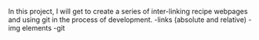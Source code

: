 In this project, I will get to create a series of inter-linking recipe webpages and using git in the process of development.
-links (absolute and relative)
-img elements
-git